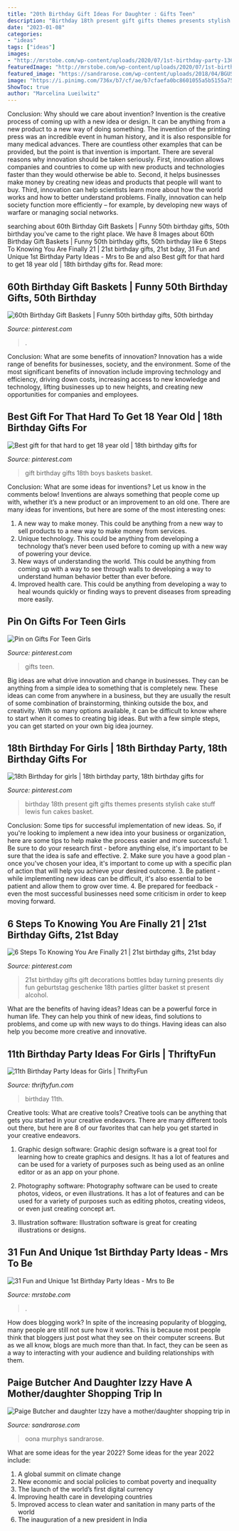 ```yaml
---
title: "20th Birthday Gift Ideas For Daughter : Gifts Teen"
description: "Birthday 18th present gift gifts themes presents stylish cake stuff lewis fun cakes basket"
date: "2023-01-08"
categories:
- "ideas"
tags: ["ideas"]
images:
- "http://mrstobe.com/wp-content/uploads/2020/07/1st-birthday-party-1366973069637318016.jpg"
featuredImage: "http://mrstobe.com/wp-content/uploads/2020/07/1st-birthday-party-1366973069637318016.jpg"
featured_image: "https://sandrarose.com/wp-content/uploads/2018/04/BGUS_1192488_023.jpg"
image: "https://i.pinimg.com/736x/b7/cf/ae/b7cfaefa0bc8601055a5b5155a75ef3d.jpg"
ShowToc: true
author: "Marcelina Lueilwitz"
---
```



Conclusion: Why should we care about invention?
Invention is the creative process of coming up with a new idea or design. It can be anything from a new product to a new way of doing something. The invention of the printing press was an incredible event in human history, and it is also responsible for many medical advances. There are countless other examples that can be provided, but the point is that invention is important.
There are several reasons why innovation should be taken seriously. First, innovation allows companies and countries to come up with new products and technologies faster than they would otherwise be able to. Second, it helps businesses make money by creating new ideas and products that people will want to buy. Third, innovation can help scientists learn more about how the world works and how to better understand problems. Finally, innovation can help society function more efficiently – for example, by developing new ways of warfare or managing social networks.

	

		
searching about 60th Birthday Gift Baskets | Funny 50th birthday gifts, 50th birthday you've came to the right place. We have 8 Images about 60th Birthday Gift Baskets | Funny 50th birthday gifts, 50th birthday like 6 Steps To Knowing You Are Finally 21 | 21st birthday gifts, 21st bday, 31 Fun and Unique 1st Birthday Party Ideas - Mrs to Be and also Best gift for that hard to get 18 year old | 18th birthday gifts for. Read more:
		
    
## 60th Birthday Gift Baskets | Funny 50th Birthday Gifts, 50th Birthday

<img loading=lazy src="https://i.pinimg.com/736x/b7/cf/ae/b7cfaefa0bc8601055a5b5155a75ef3d.jpg" onerror="this.onerror=null;this.src='https://tse2.mm.bing.net/th?id=OIP.Xht2nQhil_yrKhLnweoQ8QHaJ3&amp;pid=15.1';" alt="60th Birthday Gift Baskets | Funny 50th birthday gifts, 50th birthday">

_Source: pinterest.com_

>. 

	

Conclusion: What are some benefits of innovation?
Innovation has a wide range of benefits for businesses, society, and the environment. Some of the most significant benefits of innovation include improving technology and efficiency, driving down costs, increasing access to new knowledge and technology, lifting businesses up to new heights, and creating new opportunities for companies and employees.

    
## Best Gift For That Hard To Get 18 Year Old | 18th Birthday Gifts For

<img loading=lazy src="https://i.pinimg.com/736x/3d/ef/e8/3defe8d540b854f242d352e314dffe3c--gift-basket-ideas-gift-baskets.jpg" onerror="this.onerror=null;this.src='https://tse2.mm.bing.net/th?id=OIP.34z09574AdRZGLXS5eQ18wHaJ3&amp;pid=15.1';" alt="Best gift for that hard to get 18 year old | 18th birthday gifts for">

_Source: pinterest.com_

>gift birthday gifts 18th boys baskets basket. 

	

Conclusion: What are some ideas for inventions? Let us know in the comments below!
Inventions are always something that people come up with, whether it’s a new product or an improvement to an old one. There are many ideas for inventions, but here are some of the most interesting ones:
1. A new way to make money. This could be anything from a new way to sell products to a new way to make money from services.
2. Unique technology. This could be anything from developing a technology that’s never been used before to coming up with a new way of powering your device.
3. New ways of understanding the world. This could be anything from coming up with a way to see through walls to developing a way to understand human behavior better than ever before. 
4. Improved health care. This could be anything from developing a way to heal wounds quickly or finding ways to prevent diseases from spreading more easily.

    
## Pin On Gifts For Teen Girls

<img loading=lazy src="https://i.pinimg.com/736x/1a/df/30/1adf30dd75b2fbf09829b9abf8502ed7.jpg" onerror="this.onerror=null;this.src='https://tse4.mm.bing.net/th?id=OIP.BfVuw7kK3-iDCtLniSitlQHaOG&amp;pid=15.1';" alt="Pin on Gifts For Teen Girls">

_Source: pinterest.com_

>gifts teen. 

	

Big ideas are what drive innovation and change in businesses. They can be anything from a simple idea to something that is completely new. These ideas can come from anywhere in a business, but they are usually the result of some combination of brainstorming, thinking outside the box, and creativity. With so many options available, it can be difficult to know where to start when it comes to creating big ideas. But with a few simple steps, you can get started on your own big idea journey.

    
## 18th Birthday For Girls | 18th Birthday Party, 18th Birthday Gifts For

<img loading=lazy src="https://i.pinimg.com/736x/46/fb/a6/46fba6b645d7d90ec3d48974891ce68f--husband-birthday-birthday-stuff.jpg" onerror="this.onerror=null;this.src='https://tse2.mm.bing.net/th?id=OIP.fOE7SJptt9yXgc-LL4pJFwHaJ3&amp;pid=15.1';" alt="18th Birthday for girls | 18th birthday party, 18th birthday gifts for">

_Source: pinterest.com_

>birthday 18th present gift gifts themes presents stylish cake stuff lewis fun cakes basket. 

	

Conclusion: Some tips for successful implementation of new ideas.
So, if you're looking to implement a new idea into your business or organization, here are some tips to help make the process easier and more successful: 1. Be sure to do your research first - before anything else, it's important to be sure that the idea is safe and effective. 2. Make sure you have a good plan - once you've chosen your idea, it's important to come up with a specific plan of action that will help you achieve your desired outcome. 3. Be patient - while implementing new ideas can be difficult, it's also essential to be patient and allow them to grow over time. 4. Be prepared for feedback - even the most successful businesses need some criticism in order to keep moving forward. 
    
## 6 Steps To Knowing You Are Finally 21 | 21st Birthday Gifts, 21st Bday

<img loading=lazy src="https://i.pinimg.com/736x/9e/2a/34/9e2a34f1ead062e485e8cc6115db0bf9.jpg" onerror="this.onerror=null;this.src='https://tse1.mm.bing.net/th?id=OIP.n-kQv6cEvip6BVMN82ZNmwHaJ4&amp;pid=15.1';" alt="6 Steps To Knowing You Are Finally 21 | 21st birthday gifts, 21st bday">

_Source: pinterest.com_

>21st birthday gifts gift decorations bottles bday turning presents diy fun geburtstag geschenke 18th parties glitter basket st present alcohol. 

	

What are the benefits of having ideas?
Ideas can be a powerful force in human life. They can help you think of new ideas, find solutions to problems, and come up with new ways to do things. Having ideas can also help you become more creative and innovative.

    
## 11th Birthday Party Ideas For Girls | ThriftyFun

<img loading=lazy src="https://img.thrfun.com/img/025/645/11th_birthday_party_fancy9.jpg" onerror="this.onerror=null;this.src='https://tse1.mm.bing.net/th?id=OIP.EdPZIZEW6duKet3K-lpz8wAAAA&amp;pid=15.1';" alt="11th Birthday Party Ideas for Girls | ThriftyFun">

_Source: thriftyfun.com_

>birthday 11th. 

	

Creative tools: What are creative tools?
Creative tools can be anything that gets you started in your creative endeavors. There are many different tools out there, but here are 8 of our favorites that can help you get started in your creative endeavors. 
1. Graphic design software: Graphic design software is a great tool for learning how to create graphics and designs. It has a lot of features and can be used for a variety of purposes such as being used as an online editor or as an app on your phone.

2. Photography software: Photography software can be used to create photos, videos, or even illustrations. It has a lot of features and can be used for a variety of purposes such as editing photos, creating videos, or even just creating concept art.

3. Illustration software: Illustration software is great for creating illustrations or designs.

    
## 31 Fun And Unique 1st Birthday Party Ideas - Mrs To Be

<img loading=lazy src="http://mrstobe.com/wp-content/uploads/2020/07/1st-birthday-party-1366973069637318016.jpg" onerror="this.onerror=null;this.src='https://tse2.mm.bing.net/th?id=OIP.ur4sdc8UdvaYHNcv3OT-ngHaJ6&amp;pid=15.1';" alt="31 Fun and Unique 1st Birthday Party Ideas - Mrs to Be">

_Source: mrstobe.com_

>. 

	

How does blogging work?
In spite of the increasing popularity of blogging, many people are still not sure how it works. This is because most people think that bloggers just post what they see on their computer screens. But as we all know, blogs are much more than that. In fact, they can be seen as a way to interacting with your audience and building relationships with them.

    
## Paige Butcher And Daughter Izzy Have A Mother/daughter Shopping Trip In

<img loading=lazy src="https://sandrarose.com/wp-content/uploads/2018/04/BGUS_1192488_023.jpg" onerror="this.onerror=null;this.src='https://tse2.mm.bing.net/th?id=OIP.p3IctrQi2Apiy5kHBjFocQHaK0&amp;pid=15.1';" alt="Paige Butcher and daughter Izzy have a mother/daughter shopping trip in">

_Source: sandrarose.com_

>oona murphys sandrarose. 

	

What are some ideas for the year 2022?
Some ideas for the year 2022 include: 
1. A global summit on climate change 
2. New economic and social policies to combat poverty and inequality 
3. The launch of the world’s first digital currency 
4. Improving health care in developing countries 
5. Improved access to clean water and sanitation in many parts of the world 
6. The inauguration of a new president in India 

